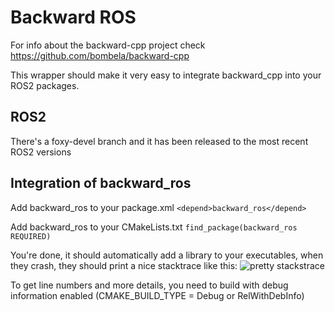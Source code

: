 Backward ROS
============

For info about the backward-cpp project check https://github.com/bombela/backward-cpp

This wrapper should make it very easy to integrate backward_cpp into your ROS2 packages.

## ROS2

There's a foxy-devel branch and it has been released to the most recent ROS2 versions


## Integration of backward_ros

Add backward\_ros to your package.xml `<depend>backward_ros</depend>`

Add backward\_ros to your CMakeLists.txt `find_package(backward_ros REQUIRED)`

You're done, it should automatically add a library to your executables, when they crash, they should print a nice stacktrace like this:
![pretty stackstrace](doc/pretty.png)



To get line numbers and more details, you need to build with debug information enabled (CMAKE_BUILD_TYPE = Debug or RelWithDebInfo)